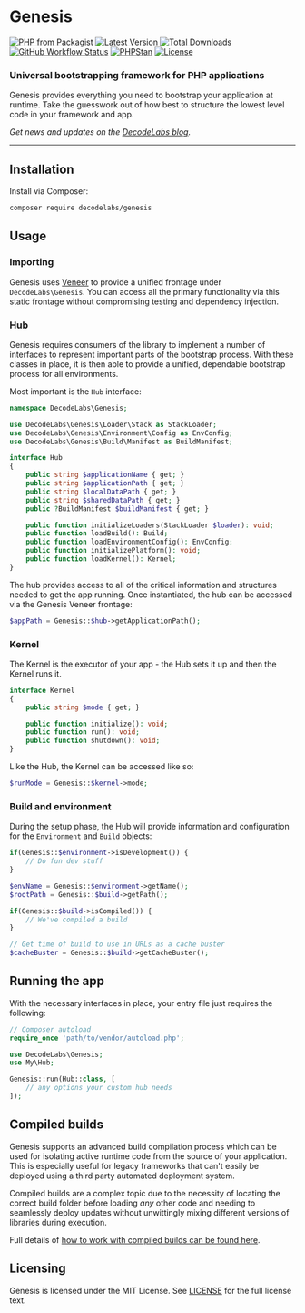# Genesis

[![PHP from Packagist](https://img.shields.io/packagist/php-v/decodelabs/genesis?style=flat)](https://packagist.org/packages/decodelabs/genesis)
[![Latest Version](https://img.shields.io/packagist/v/decodelabs/genesis.svg?style=flat)](https://packagist.org/packages/decodelabs/genesis)
[![Total Downloads](https://img.shields.io/packagist/dt/decodelabs/genesis.svg?style=flat)](https://packagist.org/packages/decodelabs/genesis)
[![GitHub Workflow Status](https://img.shields.io/github/actions/workflow/status/decodelabs/genesis/integrate.yml?branch=develop)](https://github.com/decodelabs/genesis/actions/workflows/integrate.yml)
[![PHPStan](https://img.shields.io/badge/PHPStan-enabled-44CC11.svg?longCache=true&style=flat)](https://github.com/phpstan/phpstan)
[![License](https://img.shields.io/packagist/l/decodelabs/genesis?style=flat)](https://packagist.org/packages/decodelabs/genesis)

### Universal bootstrapping framework for PHP applications

Genesis provides everything you need to bootstrap your application at runtime. Take the guesswork out of how best to structure the lowest level code in your framework and app.

_Get news and updates on the [DecodeLabs blog](https://blog.decodelabs.com)._

---


## Installation

Install via Composer:

```bash
composer require decodelabs/genesis
```

## Usage

### Importing

Genesis uses [Veneer](https://github.com/decodelabs/veneer) to provide a unified frontage under <code>DecodeLabs\Genesis</code>.
You can access all the primary functionality via this static frontage without compromising testing and dependency injection.


### Hub

Genesis requires consumers of the library to implement a number of interfaces to represent important parts of the bootstrap process. With these classes in place, it is then able to provide a unified, dependable bootstrap process for all environments.

Most important is the `Hub` interface:

```php
namespace DecodeLabs\Genesis;

use DecodeLabs\Genesis\Loader\Stack as StackLoader;
use DecodeLabs\Genesis\Environment\Config as EnvConfig;
use DecodeLabs\Genesis\Build\Manifest as BuildManifest;

interface Hub
{
    public string $applicationName { get; }
    public string $applicationPath { get; }
    public string $localDataPath { get; }
    public string $sharedDataPath { get; }
    public ?BuildManifest $buildManifest { get; }

    public function initializeLoaders(StackLoader $loader): void;
    public function loadBuild(): Build;
    public function loadEnvironmentConfig(): EnvConfig;
    public function initializePlatform(): void;
    public function loadKernel(): Kernel;
}
```

The hub provides access to all of the critical information and structures needed to get the app running.
Once instantiated, the hub can be accessed via the Genesis Veneer frontage:

```php
$appPath = Genesis::$hub->getApplicationPath();
```


### Kernel

The Kernel is the executor of your app - the Hub sets it up and then the Kernel runs it.

```php
interface Kernel
{
    public string $mode { get; }

    public function initialize(): void;
    public function run(): void;
    public function shutdown(): void;
}
```

Like the Hub, the Kernel can be accessed like so:

```php
$runMode = Genesis::$kernel->mode;
```


### Build and environment

During the setup phase, the Hub will provide information and configuration for the `Environment` and `Build` objects:

```php
if(Genesis::$environment->isDevelopment()) {
    // Do fun dev stuff
}

$envName = Genesis::$environment->getName();
$rootPath = Genesis::$build->getPath();

if(Genesis::$build->isCompiled()) {
    // We've compiled a build
}

// Get time of build to use in URLs as a cache buster
$cacheBuster = Genesis::$build->getCacheBuster();
```


## Running the app

With the necessary interfaces in place, your entry file just requires the following:

```php
// Composer autoload
require_once 'path/to/vendor/autoload.php';

use DecodeLabs\Genesis;
use My\Hub;

Genesis::run(Hub::class, [
    // any options your custom hub needs
]);
```


## Compiled builds

Genesis supports an advanced build compilation process which can be used for isolating active runtime code from the source of your application. This is especially useful for legacy frameworks that can't easily be deployed using a third party automated deployment system.

Compiled builds are a complex topic due to the necessity of locating the correct build folder before loading _any_ other code and needing to seamlessly deploy updates without unwittingly mixing different versions of libraries during execution.

Full details of [how to work with compiled builds can be found here](docs/builds.md).

## Licensing

Genesis is licensed under the MIT License. See [LICENSE](./LICENSE) for the full license text.
